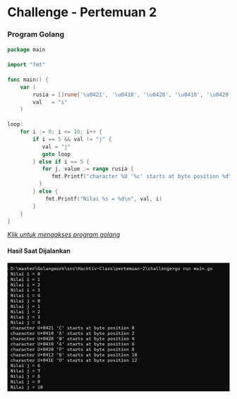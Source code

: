 # Challenge - Pertemuan 2

### Program Golang
```go
package main

import "fmt"

func main() {
	var (
		rusia = []rune{'\u0421', '\u0410', '\u0428', '\u0410', '\u0420', '\u0412', '\u041E'}
		val   = "i"
	)

loop:
	for i := 0; i <= 10; i++ {
		if i == 5 && val != "j" {
		   val = "j"
		   goto loop
		} else if i == 5 {
		   for j, value := range rusia {
			  fmt.Printf("character %U '%c' starts at byte position %d\n", value, value, j*2)
		  }
		} else {
			fmt.Printf("Nilai %s = %d\n", val, i)
		}
	}
}

```
[*Klik untuk mengakses program golang*](https://github.com/rizwijaya/Go-Challenge/blob/master/pertemuan-2/challenge/main.go)

#### Hasil Saat Dijalankan

![Hasil saat dijalankan](../../images/chal-pertemuan-2.jpg)